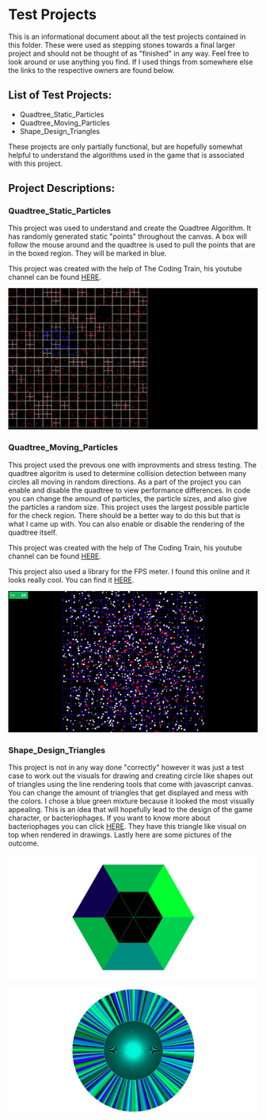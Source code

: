 # Test Projects

This is an informational document about all the test projects contained in this folder. These were used as stepping stones towards a final larger project and should not be thought of as "finished" in any way. Feel free to look around or use anything you find. If I used things from somewhere else the links to the respective owners are found below.



## List of Test Projects:

* Quadtree_Static_Particles
* Quadtree_Moving_Particles
* Shape_Design_Triangles

These projects are only partially functional, but are hopefully somewhat helpful to understand the algorithms used in the game that is associated with this project.

## Project Descriptions:




### Quadtree_Static_Particles

This project was used to understand and create the Quadtree Algorithm. It has randomly generated static "points" throughout the canvas. A box will follow the mouse around and the quadtree is used to pull the points that are in the boxed region. They will be marked in blue. 

This project was created with the help of The Coding Train, his youtube channel can be found [HERE](https://www.youtube.com/user/shiffman). 

![Screen Shot 1](images/ScreenShot1.png)

### Quadtree_Moving_Particles

This project used the prevous one with improvments and stress testing. The quadtree algoritm is used to determine collision detection between many circles all moving in random directions. As a part of the project you can enable and disable the quadtree to view performance differences. In code you can change the amound of particles, the particle sizes, and also give the particles a random size. This project uses the largest possible particle for the check region. There should be a better way to do this but that is what I came up with. You can also enable or disable the rendering of the quadtree itself.

This project was created with the help of The Coding Train, his youtube channel can be found [HERE](https://www.youtube.com/user/shiffman). 

This project also used a library for the FPS meter. I found this online and it looks really cool. You can find it [HERE](http://darsa.in/fpsmeter/).

![Screen Shot 1](images/ScreenShot2.png)

### Shape_Design_Triangles

This project is not in any way done "correctly" however it was just a test case to work out the visuals for drawing and creating circle like shapes out of triangles using the line rendering tools that come with javascript canvas. You can change the amount of triangles that get displayed and mess with the colors. I chose a blue green mixture because it looked the most visually appealing. This is an idea that will hopefully lead to the design of the game character, or bacteriophages. If you want to know more about bacteriophages you can click [HERE](https://en.wikipedia.org/wiki/Bacteriophage). They have this triangle like visual on top when rendered in drawings. Lastly here are some pictures of the outcome. 

![Screen Shot 1](images/ScreenShot3.png)

![Screen Shot 1](images/ScreenShot4.png)

    
    



